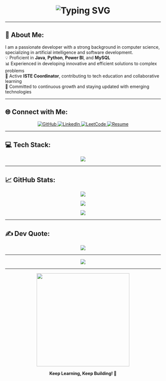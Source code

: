 <h1 align="center"> 
  <img src="https://readme-typing-svg.demolab.com?font=Fira+Code&weight=500&size=26&pause=1000&color=F76303&center=true&vCenter=true&width=435&lines=Hi%2C+I'm+Shrinidhi+Pandit+%F0%9F%91%8B;Developer+%7C+Engineer+%7C+ISTE+Member+%F0%9F%9A%80;Coding+Creative+Solutions+Daily+%F0%9F%9A%80" alt="Typing SVG" />
</h1>

---

## 🌟 About Me:
I am a passionate developer with a strong background in computer science, specializing in artificial intelligence and software development.  
💡 Proficient in **Java**, **Python**, **Power BI**, and **MySQL**  
📊 Experienced in developing innovative and efficient solutions to complex problems  
👥 Active **ISTE Coordinator**, contributing to tech education and collaborative learning  
🔄 Committed to continuous growth and staying updated with emerging technologies  

---

## 🌐 Connect with Me:
<p align="center">
    <a href="https://github.com/Shrinidhi444">
        <img alt="GitHub" src="https://img.shields.io/badge/GitHub-black?style=for-the-badge&logo=github&logoColor=white" />
    </a>
    <a href="https://www.linkedin.com/in/shrinidhi-pandit-219832259/">
        <img alt="LinkedIn" src="https://img.shields.io/badge/LinkedIn-0077B5?style=for-the-badge&logo=linkedin&logoColor=white" />
    </a>
    <a href="https://leetcode.com/explore/">
        <img alt="LeetCode" src="https://img.shields.io/badge/LeetCode-FFA116?style=for-the-badge&logo=leetcode&logoColor=white" />
    </a>
    <a href="https://github.com/Shrinidhi444/Shrinidhi-Resume/blob/main/SHRINIDHI%20RESUME.pdf">
        <img alt="Resume" src="https://img.shields.io/badge/Download_Resume-red?style=for-the-badge&logo=adobeacrobatreader&logoColor=white" />
    </a>
</p>

---

## 💻 Tech Stack:
<p align="center">
  <img src="https://skillicons.dev/icons?i=java,python,powerbi,mysql,fastapi,mongodb,git,postman,vscode" />
</p>

---

## 📈 GitHub Stats:
<p align="center">
  <img src="https://github-readme-stats.vercel.app/api?username=Shrinidhi444&show_icons=true&theme=city_lights&count_private=true" />
</p>
<p align="center">
  <img src="https://streak-stats.demolab.com?user=Shrinidhi444&theme=city_lights" />
</p>
<p align="center">
  <img src="https://github-readme-stats.vercel.app/api/top-langs/?username=Shrinidhi444&theme=city_lights&layout=compact" />
</p>

---

## ✍️ Dev Quote:
<p align="center">
    <img src="https://quotes-github-readme.vercel.app/api?type=horizontal&theme=radical" />
</p>

---

<p align="center">
    <img src="https://visitcount.itsvg.in/api?id=Shrinidhi444&label=Profile%20Visitors&color=12&icon=1&pretty=true" />
</p>

---

<p align="center">
    <img src="https://media.giphy.com/media/3o7aD2saalBwwftBIY/giphy.gif" width="300">
</p>

<p align="center"><b>Keep Learning, Keep Building! 🚀</b></p>

<!-- Profile customized with GPRM (https://gprm.itsvg.in) -->
